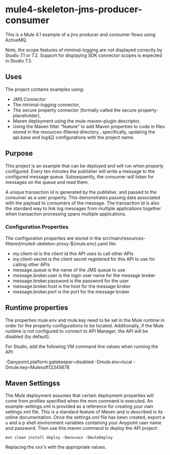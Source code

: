 # mule4-skeleton-jms-producer-consumer
This is a Mule 4.1 example of a jms producer and consumer flows using ActiveMQ. 

Note, the scope features of minimal-logging are not displayed correctly by Studio 7.1 or 7.2. Support for displaying SDK connector scopes is expected in Studio 7.3.

## Uses

The project contains examples using:

* JMS Connector
* The minimal-logging connector, 
* The secure property connector (formally called the secure-property-placeholder),
* Maven deployment using the mule-maven-plugin descriptor,
* Using the Maven filter "feature" to add Maven properties to code in files stored in the resources-filtered directory...specifically, updating the api.base and log4j2 configurations with the project name.

## Purpose

This project is an example that can be deployed and will run when properly configured. Every ten minutes the publisher will write a message to the configured message queue. Subsequently, the consumer will listen for messages on the queue and read them.

A unique transaction id is generated by the publisher, and passed to the consumer as a user property. This demonstrates passing data associated with the payload to consumers of the message. The transaction id is also the standard way to link log messages from multiple applications together when transaction processing spans multiple applications.

### Configuration Properties

The configuration properties are stored in the src/main/resources-filtered/mule4-skeleton-proxy-${mule.env}.yaml file:

* my.client-id is the client id this API uses to call other APIs
* my.client-secret is the client secret registered for this API to use for calling other APIs
* message.queue is the name of the JMS queue to use
* message.broker.user is the login user name for the message broker
* message.broker.password is the password for the user
* message.broker.host is the host for the message broker
* message.broker.port is the port for the message broker


## Runtime properties

The properties mule.env and mule.key need to be set in the Mule runtime in order for the property configurations to be located. Additionally, if the Mule runtime is not configured to connect to API Manager, the API will be disabled (by default).

For Studio, add the following VM command line values when running the API:

 -Danypoint.platform.gatekeeper=disabled -Dmule.env=local -Dmule.key=Mulesoft12345678

## Maven Settingss

The Mule deployment assumes that certain deployment properties will come from profiles specified when the mvn command is executed. An example-settings.xml is provided as a reference
for creating your own settings.xml file. This is a standard feature of Maven and is described in its online documentation. Once the settings.xml file has been created, export a u and a p shell environment variables containing your Anypoint user name and password. Then use this maven command to deploy the API project:

```
mvn clean install deploy -Denv=xxx -DmuleDeploy
```
Replacing the xxx's with the appropriate values.

